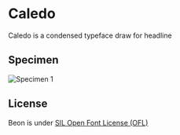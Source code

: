 Caledo
=============

Caledo is a condensed typeface draw for headline

## Specimen
![Specimen 1](https://raw.github.com/bsozoo/Caledo/master/Sample.png)

## License
Beon is under [SIL Open Font License (OFL)](http://scripts.sil.org/cms/scripts/page.php?site_id=nrsi&id=OFL "SIL Open Font License")
